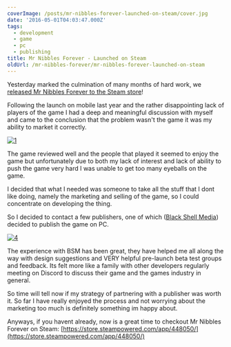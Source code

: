 ```yaml
---
coverImage: /posts/mr-nibbles-forever-launched-on-steam/cover.jpg
date: '2016-05-01T04:03:47.000Z'
tags:
  - development
  - game
  - pc
  - publishing
title: Mr Nibbles Forever - Launched on Steam
oldUrl: /mr-nibbles-forever/mr-nibbles-forever-launched-on-steam
---
```


Yesterday marked the culmination of many months of hard work, we [released Mr Nibbles Forever to the Steam store](https://store.steampowered.com/app/448050/)!

<!-- more -->

Following the launch on mobile last year and the rather disappointing lack of players of the game I had a deep and meaningful discussion with myself and came to the conclusion that the problem wasn't the game it was my ability to market it correctly.

[![1](https://www.mikecann.co.uk/wp-content/uploads/2016/05/1-300x169.png)](https://www.mikecann.co.uk/wp-content/uploads/2016/05/1.png)

The game reviewed well and the people that played it seemed to enjoy the game but unfortunately due to both my lack of interest and lack of ability to push the game very hard I was unable to get too many eyeballs on the game.

I decided that what I needed was someone to take all the stuff that I dont like doing, namely the marketing and selling of the game, so I could concentrate on developing the thing.

So I decided to contact a few publishers, one of which ([Black Shell Media](https://blackshellmedia.com/)) decided to publish the game on PC.

[![4](https://www.mikecann.co.uk/wp-content/uploads/2016/05/4-300x169.png)](https://www.mikecann.co.uk/wp-content/uploads/2016/05/4.png)

The experience with BSM has been great, they have helped me all along the way with design suggestions and VERY helpful pre-launch beta test groups and feedback. Its felt more like a family with other developers regularly meeting on Discord to discuss their game and the games industry in general.

So time will tell now if my strategy of partnering with a publisher was worth it. So far I have really enjoyed the process and not worrying about the marketing too much is definitely something im happy about.

Anyways, if you havent already, now is a great time to checkout Mr Nibbles Forever on Steam: [https://store.steampowered.com/app/448050/](https://store.steampowered.com/app/448050/)
